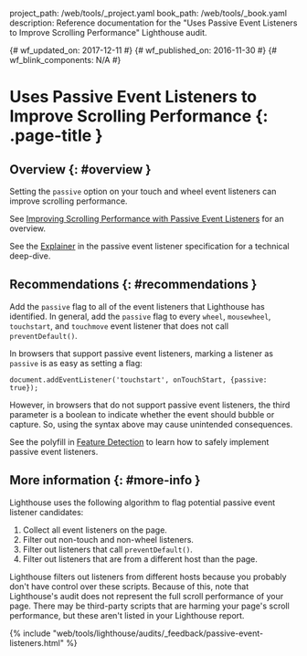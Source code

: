 project_path: /web/tools/_project.yaml
book_path: /web/tools/_book.yaml
description: Reference documentation for the "Uses Passive Event Listeners to Improve Scrolling Performance" Lighthouse audit.

{# wf_updated_on: 2017-12-11 #}
{# wf_published_on: 2016-11-30 #}
{# wf_blink_components: N/A #}

# Uses Passive Event Listeners to Improve Scrolling Performance  {: .page-title }

## Overview {: #overview }

Setting the `passive` option on your touch and wheel event listeners can
improve scrolling performance.

See [Improving Scrolling Performance with Passive Event Listeners][blog] for
an overview.

See the [Explainer][explainer] in the passive event listener specification
for a technical deep-dive.

[blog]: https://developers.google.com/web/updates/2016/06/passive-event-listeners
[explainer]: https://github.com/WICG/EventListenerOptions/blob/gh-pages/explainer.md

## Recommendations {: #recommendations }

Add the `passive` flag to all of the event listeners that Lighthouse
has identified. In general, add the `passive` flag to every `wheel`,
`mousewheel`, `touchstart`, and `touchmove` event listener that does not
call `preventDefault()`.

In browsers that support passive event listeners, marking a listener as
`passive` is as easy as setting a flag:

    document.addEventListener('touchstart', onTouchStart, {passive: true});

However, in browsers that do not support passive event listeners, the third
parameter is a boolean to indicate whether the event should bubble or capture.
So, using the syntax above may cause unintended consequences.

See the polyfill in [Feature Detection][polyfill] to learn how to safely
implement passive event listeners.

[polyfill]: https://github.com/WICG/EventListenerOptions/blob/gh-pages/explainer.md#feature-detection

## More information {: #more-info }

Lighthouse uses the following algorithm to flag potential passive event
listener candidates:

1. Collect all event listeners on the page.
1. Filter out non-touch and non-wheel listeners.
1. Filter out listeners that call `preventDefault()`.
1. Filter out listeners that are from a different host
   than the page.

Lighthouse filters out listeners from different hosts because you probably
don't have control over these scripts. Because of this, note that Lighthouse's
audit does not represent the full scroll performance of your page. There
may be third-party scripts that are harming your page's scroll performance,
but these aren't listed in your Lighthouse report.


{% include "web/tools/lighthouse/audits/_feedback/passive-event-listeners.html" %}

